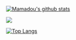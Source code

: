 [![Mamadou's github stats](https://github-readme-stats.vercel.app/api?username=lakhassane&count_private=true&show_icons=true&theme=radical)](https://github.com/anuraghazra/github-readme-stats)

<a href="ttps://github.com/anuraghazra/github-readme-stats">
  <img align="center" src="https://github-readme-stats.vercel.app/api/wakatime?username=lakhassane" />
</a>  

[![Top Langs](https://github-readme-stats.vercel.app/api/top-langs/?username=lakhassane&langs_count=8)](https://github.com/anuraghazra/github-readme-stats)

